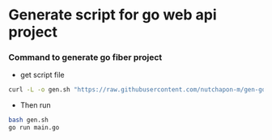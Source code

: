 # Generate script for go web api project
### Command to generate go fiber project
- get script file
```bash
curl -L -o gen.sh "https://raw.githubusercontent.com/nutchapon-m/gen-go-fiber-project/refs/heads/main/gen.sh"
```
- Then run
```bash
bash gen.sh
go run main.go
```
